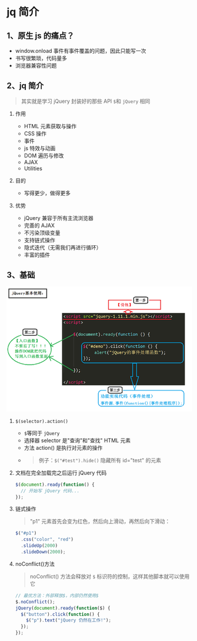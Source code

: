 # jq 简介

## 1、原生 js 的痛点？

- window.onload 事件有事件覆盖的问题，因此只能写一次
- 书写很繁琐，代码量多
- 浏览器兼容性问题

## 2、jq 简介

> 其实就是学习 jQuery 封装好的那些 API
> `$`和 `jQuery` 相同

1. 作用

   - HTML 元素获取与操作
   - CSS 操作
   - 事件
   - js 特效与动画
   - DOM 遍历与修改
   - AJAX
   - Utilities

2. 目的

   - 写得更少，做得更多

3. 优势

   - jQuery 兼容于所有主流浏览器
   - 完善的 AJAX
   - 不污染顶级变量
   - 支持链式操作
   - 隐式迭代（无需我们再进行循环）
   - 丰富的插件

## 3、基础

![jq基本使用](img/jq基本使用.png)

1. `$(selector).action()`

   - `$`等同于 `jQuery`
   - 选择器 selector 是"查询"和"查找" HTML 元素
   - 方法 action() 是执行对元素的操作
   - > 例子：`$("#test").hide()` 隐藏所有 id="test" 的元素

2. 文档在完全加载完之后运行 jQuery 代码

   ```js
   $(document).ready(function() {
     // 开始写 jQuery 代码...
   });
   ```

3. 链式操作

   > "p1" 元素首先会变为红色，然后向上滑动，再然后向下滑动：

   ```js
   $("#p1")
     .css("color", "red")
     .slideUp(2000)
     .slideDown(2000);
   ```

4. noConflict()方法

   > noConflict() 方法会释放对 `$` 标识符的控制，这样其他脚本就可以使用它

   ```js
   // 最优方法：外部释放$，内部仍然使用$
   $.noConflict();
   jQuery(document).ready(function($) {
     $("button").click(function() {
       $("p").text("jQuery 仍然在工作!");
     });
   });
   ```
